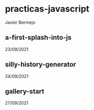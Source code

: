 # practicas-javascript
Javier Bermejo

## a-first-splash-into-js
23/09/2021

## silly-history-generator
24/09/2021

## gallery-start
27/09/2021